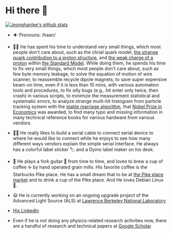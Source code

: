# Hi there 👋

<!--
**jeonghanlee/jeonghanlee** is a ✨ _special_ ✨ repository because its `README.md` (this file) appears on your GitHub profile.

Here are some ideas to get you started:

- 🔭 I’m currently working on ...
- 🌱 I’m currently learning ...
- 👯 I’m looking to collaborate on ...
- 🤔 I’m looking for help with ...
- 💬 Ask me about ...
- 📫 How to reach me: ...
- 😄 Pronouns: ...
- ⚡ Fun fact: ...
-->

[![Jeonghanlee's github stats](https://github-readme-stats.vercel.app/api?username=jeonghanlee)](https://github.com/jeonghanlee)

- :sound: Pronouns: /haan/

- :scientist: He has spent his time to understand very small things, which most people don't care about, such as the chrial quark model, [the strange quark contribution to a proton structure](https://www.jlab.org/research/strange_quarks), and [the weak charge of a proton](https://www.nature.com/articles/d41586-018-05037-9) within [the Standard Model](https://home.cern/science/physics/standard-model). While doing them, he spends his time to fix very small things, which most people don't care about, such as few byte memory leakage, to solve the equation of motion of wire scanner, to reassemble recycle dipole magnets, to save super expensive beam-on time, even if it is less than 10 mins, with various automation tools and procedures, to fix silly bugs (e.g., hit enter only twice, then crash) in various scripts, to minimize the measurement statistical and systematic errors, to analyze strange multi-hit histogram from particle tracking system with the [stable marriage algorithm](
https://en.wikipedia.org/wiki/Stable_marriage_problem), that [Nobel Prize in Economics](
https://www.nobelprize.org/prizes/economic-sciences/2012/summary/) was awarded, to find many typo and missing information in many technical reference books for various hardware from various vendors.  

- :man_technologist: He really likes to build a serial cable to connect serial device to where he would like to connect while he enjoys to see how many different ways vendors explain the simple serial interface.  He always has a colorful label sticker :label: and a Dymo label maker on his desk.  

- :man: He plays a fork guitar :guitar: from time to time, and loves to brew a cup of coffee :coffee: by hand operated grain mills. His favorite coffee is the Starbucks Pike place. He has a small dream that to be at [the Pike place market](https://goo.gl/maps/Pib42iBvtpr7abo97) and to drink a cup of the Pike place. And  He loves Debian Linux :penguin:.

- :smiley: He is currently working on an ongoing upgrade project of the Advanced Light Source (ALS) at [Lawrence Berkeley National Laboratory](https://als.lbl.gov/)  

- [His LinkedIn](https://www.linkedin.com/in/jeonghanlee)

- Even if he is not doing any physics-related research activities now, there are a handful of research and technical papers at [Google Scholar](https://scholar.google.com/citations?user=wndzj0AAAAAJ&hl=en&authuser=1)
